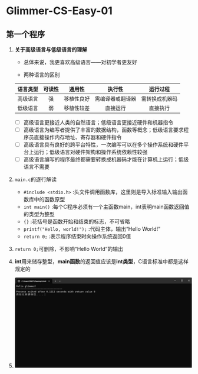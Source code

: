 # Glimmer-CS-Easy-01

## 第一个程序

1. **关于高级语言与低级语言的理解**

   - 总体来说，我更喜欢高级语言——对初学者更友好

   - 两种语言的区别

   | 语言类型 | 可读性 |   通用性   |      执行性      |    运行过程    |
   | :------: | :----: | :--------: | :--------------: | :------------: |
   | 高级语言 |   强   | 移植性良好 | 需编译器或翻译器 | 需转换成机器码 |
   | 低级语言 |   弱   | 移植性较差 |     直接运行     |    直接执行    |

   - [ ] 高级语言更接近人类的自然语言；低级语言更接近硬件和机器指令
   - [ ] 高级语言为编写者提供了丰富的数据结构，函数等概念；低级语言要求程序员直接操作内存地址、寄存器和硬件指令
   - [ ] 高级语言具有良好的跨平台特性，一次编写可以在多个操作系统和硬件平台上运行；低级语言对硬件架构和操作系统依赖性较强
   - [ ] 高级语言编写的程序最终都需要转换成机器码才能在计算机上运行；低级语言不需要

2. `main.c`的逐行解读
   - `#include <stdio.h>` :头文件调用函数库，这里则是导入标准输入输出函数库中的函数原型
   - `int main()` :每个C程序必须有一个主函数main，int表明main函数返回值的类型为整型
   - `{}` :花括号是函数开始和结束的标志，不可省略
   - `printf("Hello, world!");` :代码主体，输出“Hello World!”
   - `return 0;` :表示程序结束时向操作系统返回0值

3. `return 0;`可删除，不影响“Hello World”的输出
4. **int**用来储存整型，**main函数**的返回值应该是**int类型**，C语言标准中都是这样规定的
5. ![](https://github.com/ASZJZN629/Glimmer-CS---01/blob/main/%E5%B1%8F%E5%B9%95%E6%88%AA%E5%9B%BE%202024-09-24%20154151.png)